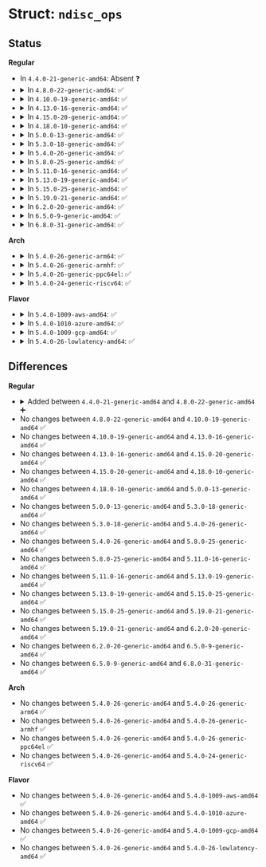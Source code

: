 # Struct: <code>ndisc_ops</code>

## Status
<b>Regular</b>
<ul>
<li>
In <code>4.4.0-21-generic-amd64</code>: Absent ❓
</li>
<li>
<details>
<summary>In <code>4.8.0-22-generic-amd64</code>: ✅</summary>

```c
struct ndisc_ops {
    int (*)(u8) is_useropt;
    int (*)(const struct net_device *, struct nd_opt_hdr *, struct ndisc_options *) parse_options;
    void (*)(const struct net_device *, struct neighbour *, u32, u8, const struct ndisc_options *) update;
    int (*)(const struct net_device *, u8, struct neighbour *, u8 *, u8 * *) opt_addr_space;
    void (*)(const struct net_device *, struct sk_buff *, u8, const u8 *) fill_addr_option;
    void (*)(struct net *, struct net_device *, const struct prefix_info *, struct inet6_dev *, struct in6_addr *, int, u32, bool, bool, __u32, u32, bool) prefix_rcv_add_addr;
}
```
</details>
</li>
<li>
<details>
<summary>In <code>4.10.0-19-generic-amd64</code>: ✅</summary>

```c
struct ndisc_ops {
    int (*)(u8) is_useropt;
    int (*)(const struct net_device *, struct nd_opt_hdr *, struct ndisc_options *) parse_options;
    void (*)(const struct net_device *, struct neighbour *, u32, u8, const struct ndisc_options *) update;
    int (*)(const struct net_device *, u8, struct neighbour *, u8 *, u8 * *) opt_addr_space;
    void (*)(const struct net_device *, struct sk_buff *, u8, const u8 *) fill_addr_option;
    void (*)(struct net *, struct net_device *, const struct prefix_info *, struct inet6_dev *, struct in6_addr *, int, u32, bool, bool, __u32, u32, bool) prefix_rcv_add_addr;
}
```
</details>
</li>
<li>
<details>
<summary>In <code>4.13.0-16-generic-amd64</code>: ✅</summary>

```c
struct ndisc_ops {
    int (*)(u8) is_useropt;
    int (*)(const struct net_device *, struct nd_opt_hdr *, struct ndisc_options *) parse_options;
    void (*)(const struct net_device *, struct neighbour *, u32, u8, const struct ndisc_options *) update;
    int (*)(const struct net_device *, u8, struct neighbour *, u8 *, u8 * *) opt_addr_space;
    void (*)(const struct net_device *, struct sk_buff *, u8, const u8 *) fill_addr_option;
    void (*)(struct net *, struct net_device *, const struct prefix_info *, struct inet6_dev *, struct in6_addr *, int, u32, bool, bool, __u32, u32, bool) prefix_rcv_add_addr;
}
```
</details>
</li>
<li>
<details>
<summary>In <code>4.15.0-20-generic-amd64</code>: ✅</summary>

```c
struct ndisc_ops {
    int (*)(u8) is_useropt;
    int (*)(const struct net_device *, struct nd_opt_hdr *, struct ndisc_options *) parse_options;
    void (*)(const struct net_device *, struct neighbour *, u32, u8, const struct ndisc_options *) update;
    int (*)(const struct net_device *, u8, struct neighbour *, u8 *, u8 * *) opt_addr_space;
    void (*)(const struct net_device *, struct sk_buff *, u8, const u8 *) fill_addr_option;
    void (*)(struct net *, struct net_device *, const struct prefix_info *, struct inet6_dev *, struct in6_addr *, int, u32, bool, bool, __u32, u32, bool) prefix_rcv_add_addr;
}
```
</details>
</li>
<li>
<details>
<summary>In <code>4.18.0-10-generic-amd64</code>: ✅</summary>

```c
struct ndisc_ops {
    int (*)(u8) is_useropt;
    int (*)(const struct net_device *, struct nd_opt_hdr *, struct ndisc_options *) parse_options;
    void (*)(const struct net_device *, struct neighbour *, u32, u8, const struct ndisc_options *) update;
    int (*)(const struct net_device *, u8, struct neighbour *, u8 *, u8 * *) opt_addr_space;
    void (*)(const struct net_device *, struct sk_buff *, u8, const u8 *) fill_addr_option;
    void (*)(struct net *, struct net_device *, const struct prefix_info *, struct inet6_dev *, struct in6_addr *, int, u32, bool, bool, __u32, u32, bool) prefix_rcv_add_addr;
}
```
</details>
</li>
<li>
<details>
<summary>In <code>5.0.0-13-generic-amd64</code>: ✅</summary>

```c
struct ndisc_ops {
    int (*)(u8) is_useropt;
    int (*)(const struct net_device *, struct nd_opt_hdr *, struct ndisc_options *) parse_options;
    void (*)(const struct net_device *, struct neighbour *, u32, u8, const struct ndisc_options *) update;
    int (*)(const struct net_device *, u8, struct neighbour *, u8 *, u8 * *) opt_addr_space;
    void (*)(const struct net_device *, struct sk_buff *, u8, const u8 *) fill_addr_option;
    void (*)(struct net *, struct net_device *, const struct prefix_info *, struct inet6_dev *, struct in6_addr *, int, u32, bool, bool, __u32, u32, bool) prefix_rcv_add_addr;
}
```
</details>
</li>
<li>
<details>
<summary>In <code>5.3.0-18-generic-amd64</code>: ✅</summary>

```c
struct ndisc_ops {
    int (*)(u8) is_useropt;
    int (*)(const struct net_device *, struct nd_opt_hdr *, struct ndisc_options *) parse_options;
    void (*)(const struct net_device *, struct neighbour *, u32, u8, const struct ndisc_options *) update;
    int (*)(const struct net_device *, u8, struct neighbour *, u8 *, u8 * *) opt_addr_space;
    void (*)(const struct net_device *, struct sk_buff *, u8, const u8 *) fill_addr_option;
    void (*)(struct net *, struct net_device *, const struct prefix_info *, struct inet6_dev *, struct in6_addr *, int, u32, bool, bool, __u32, u32, bool) prefix_rcv_add_addr;
}
```
</details>
</li>
<li>
<details>
<summary>In <code>5.4.0-26-generic-amd64</code>: ✅</summary>

```c
struct ndisc_ops {
    int (*)(u8) is_useropt;
    int (*)(const struct net_device *, struct nd_opt_hdr *, struct ndisc_options *) parse_options;
    void (*)(const struct net_device *, struct neighbour *, u32, u8, const struct ndisc_options *) update;
    int (*)(const struct net_device *, u8, struct neighbour *, u8 *, u8 * *) opt_addr_space;
    void (*)(const struct net_device *, struct sk_buff *, u8, const u8 *) fill_addr_option;
    void (*)(struct net *, struct net_device *, const struct prefix_info *, struct inet6_dev *, struct in6_addr *, int, u32, bool, bool, __u32, u32, bool) prefix_rcv_add_addr;
}
```
</details>
</li>
<li>
<details>
<summary>In <code>5.8.0-25-generic-amd64</code>: ✅</summary>

```c
struct ndisc_ops {
    int (*)(u8) is_useropt;
    int (*)(const struct net_device *, struct nd_opt_hdr *, struct ndisc_options *) parse_options;
    void (*)(const struct net_device *, struct neighbour *, u32, u8, const struct ndisc_options *) update;
    int (*)(const struct net_device *, u8, struct neighbour *, u8 *, u8 * *) opt_addr_space;
    void (*)(const struct net_device *, struct sk_buff *, u8, const u8 *) fill_addr_option;
    void (*)(struct net *, struct net_device *, const struct prefix_info *, struct inet6_dev *, struct in6_addr *, int, u32, bool, bool, __u32, u32, bool) prefix_rcv_add_addr;
}
```
</details>
</li>
<li>
<details>
<summary>In <code>5.11.0-16-generic-amd64</code>: ✅</summary>

```c
struct ndisc_ops {
    int (*)(u8) is_useropt;
    int (*)(const struct net_device *, struct nd_opt_hdr *, struct ndisc_options *) parse_options;
    void (*)(const struct net_device *, struct neighbour *, u32, u8, const struct ndisc_options *) update;
    int (*)(const struct net_device *, u8, struct neighbour *, u8 *, u8 * *) opt_addr_space;
    void (*)(const struct net_device *, struct sk_buff *, u8, const u8 *) fill_addr_option;
    void (*)(struct net *, struct net_device *, const struct prefix_info *, struct inet6_dev *, struct in6_addr *, int, u32, bool, bool, __u32, u32, bool) prefix_rcv_add_addr;
}
```
</details>
</li>
<li>
<details>
<summary>In <code>5.13.0-19-generic-amd64</code>: ✅</summary>

```c
struct ndisc_ops {
    int (*)(u8) is_useropt;
    int (*)(const struct net_device *, struct nd_opt_hdr *, struct ndisc_options *) parse_options;
    void (*)(const struct net_device *, struct neighbour *, u32, u8, const struct ndisc_options *) update;
    int (*)(const struct net_device *, u8, struct neighbour *, u8 *, u8 * *) opt_addr_space;
    void (*)(const struct net_device *, struct sk_buff *, u8, const u8 *) fill_addr_option;
    void (*)(struct net *, struct net_device *, const struct prefix_info *, struct inet6_dev *, struct in6_addr *, int, u32, bool, bool, __u32, u32, bool) prefix_rcv_add_addr;
}
```
</details>
</li>
<li>
<details>
<summary>In <code>5.15.0-25-generic-amd64</code>: ✅</summary>

```c
struct ndisc_ops {
    int (*)(u8) is_useropt;
    int (*)(const struct net_device *, struct nd_opt_hdr *, struct ndisc_options *) parse_options;
    void (*)(const struct net_device *, struct neighbour *, u32, u8, const struct ndisc_options *) update;
    int (*)(const struct net_device *, u8, struct neighbour *, u8 *, u8 * *) opt_addr_space;
    void (*)(const struct net_device *, struct sk_buff *, u8, const u8 *) fill_addr_option;
    void (*)(struct net *, struct net_device *, const struct prefix_info *, struct inet6_dev *, struct in6_addr *, int, u32, bool, bool, __u32, u32, bool) prefix_rcv_add_addr;
}
```
</details>
</li>
<li>
<details>
<summary>In <code>5.19.0-21-generic-amd64</code>: ✅</summary>

```c
struct ndisc_ops {
    int (*)(u8) is_useropt;
    int (*)(const struct net_device *, struct nd_opt_hdr *, struct ndisc_options *) parse_options;
    void (*)(const struct net_device *, struct neighbour *, u32, u8, const struct ndisc_options *) update;
    int (*)(const struct net_device *, u8, struct neighbour *, u8 *, u8 * *) opt_addr_space;
    void (*)(const struct net_device *, struct sk_buff *, u8, const u8 *) fill_addr_option;
    void (*)(struct net *, struct net_device *, const struct prefix_info *, struct inet6_dev *, struct in6_addr *, int, u32, bool, bool, __u32, u32, bool) prefix_rcv_add_addr;
}
```
</details>
</li>
<li>
<details>
<summary>In <code>6.2.0-20-generic-amd64</code>: ✅</summary>

```c
struct ndisc_ops {
    int (*)(u8) is_useropt;
    int (*)(const struct net_device *, struct nd_opt_hdr *, struct ndisc_options *) parse_options;
    void (*)(const struct net_device *, struct neighbour *, u32, u8, const struct ndisc_options *) update;
    int (*)(const struct net_device *, u8, struct neighbour *, u8 *, u8 * *) opt_addr_space;
    void (*)(const struct net_device *, struct sk_buff *, u8, const u8 *) fill_addr_option;
    void (*)(struct net *, struct net_device *, const struct prefix_info *, struct inet6_dev *, struct in6_addr *, int, u32, bool, bool, __u32, u32, bool) prefix_rcv_add_addr;
}
```
</details>
</li>
<li>
<details>
<summary>In <code>6.5.0-9-generic-amd64</code>: ✅</summary>

```c
struct ndisc_ops {
    int (*)(u8) is_useropt;
    int (*)(const struct net_device *, struct nd_opt_hdr *, struct ndisc_options *) parse_options;
    void (*)(const struct net_device *, struct neighbour *, u32, u8, const struct ndisc_options *) update;
    int (*)(const struct net_device *, u8, struct neighbour *, u8 *, u8 * *) opt_addr_space;
    void (*)(const struct net_device *, struct sk_buff *, u8, const u8 *) fill_addr_option;
    void (*)(struct net *, struct net_device *, const struct prefix_info *, struct inet6_dev *, struct in6_addr *, int, u32, bool, bool, __u32, u32, bool) prefix_rcv_add_addr;
}
```
</details>
</li>
<li>
<details>
<summary>In <code>6.8.0-31-generic-amd64</code>: ✅</summary>

```c
struct ndisc_ops {
    int (*)(u8) is_useropt;
    int (*)(const struct net_device *, struct nd_opt_hdr *, struct ndisc_options *) parse_options;
    void (*)(const struct net_device *, struct neighbour *, u32, u8, const struct ndisc_options *) update;
    int (*)(const struct net_device *, u8, struct neighbour *, u8 *, u8 * *) opt_addr_space;
    void (*)(const struct net_device *, struct sk_buff *, u8, const u8 *) fill_addr_option;
    void (*)(struct net *, struct net_device *, const struct prefix_info *, struct inet6_dev *, struct in6_addr *, int, u32, bool, bool, __u32, u32, bool) prefix_rcv_add_addr;
}
```
</details>
</li>
</ul>
<b>Arch</b>
<ul>
<li>
<details>
<summary>In <code>5.4.0-26-generic-arm64</code>: ✅</summary>

```c
struct ndisc_ops {
    int (*)(u8) is_useropt;
    int (*)(const struct net_device *, struct nd_opt_hdr *, struct ndisc_options *) parse_options;
    void (*)(const struct net_device *, struct neighbour *, u32, u8, const struct ndisc_options *) update;
    int (*)(const struct net_device *, u8, struct neighbour *, u8 *, u8 * *) opt_addr_space;
    void (*)(const struct net_device *, struct sk_buff *, u8, const u8 *) fill_addr_option;
    void (*)(struct net *, struct net_device *, const struct prefix_info *, struct inet6_dev *, struct in6_addr *, int, u32, bool, bool, __u32, u32, bool) prefix_rcv_add_addr;
}
```
</details>
</li>
<li>
<details>
<summary>In <code>5.4.0-26-generic-armhf</code>: ✅</summary>

```c
struct ndisc_ops {
    int (*)(u8) is_useropt;
    int (*)(const struct net_device *, struct nd_opt_hdr *, struct ndisc_options *) parse_options;
    void (*)(const struct net_device *, struct neighbour *, u32, u8, const struct ndisc_options *) update;
    int (*)(const struct net_device *, u8, struct neighbour *, u8 *, u8 * *) opt_addr_space;
    void (*)(const struct net_device *, struct sk_buff *, u8, const u8 *) fill_addr_option;
    void (*)(struct net *, struct net_device *, const struct prefix_info *, struct inet6_dev *, struct in6_addr *, int, u32, bool, bool, __u32, u32, bool) prefix_rcv_add_addr;
}
```
</details>
</li>
<li>
<details>
<summary>In <code>5.4.0-26-generic-ppc64el</code>: ✅</summary>

```c
struct ndisc_ops {
    int (*)(u8) is_useropt;
    int (*)(const struct net_device *, struct nd_opt_hdr *, struct ndisc_options *) parse_options;
    void (*)(const struct net_device *, struct neighbour *, u32, u8, const struct ndisc_options *) update;
    int (*)(const struct net_device *, u8, struct neighbour *, u8 *, u8 * *) opt_addr_space;
    void (*)(const struct net_device *, struct sk_buff *, u8, const u8 *) fill_addr_option;
    void (*)(struct net *, struct net_device *, const struct prefix_info *, struct inet6_dev *, struct in6_addr *, int, u32, bool, bool, __u32, u32, bool) prefix_rcv_add_addr;
}
```
</details>
</li>
<li>
<details>
<summary>In <code>5.4.0-24-generic-riscv64</code>: ✅</summary>

```c
struct ndisc_ops {
    int (*)(u8) is_useropt;
    int (*)(const struct net_device *, struct nd_opt_hdr *, struct ndisc_options *) parse_options;
    void (*)(const struct net_device *, struct neighbour *, u32, u8, const struct ndisc_options *) update;
    int (*)(const struct net_device *, u8, struct neighbour *, u8 *, u8 * *) opt_addr_space;
    void (*)(const struct net_device *, struct sk_buff *, u8, const u8 *) fill_addr_option;
    void (*)(struct net *, struct net_device *, const struct prefix_info *, struct inet6_dev *, struct in6_addr *, int, u32, bool, bool, __u32, u32, bool) prefix_rcv_add_addr;
}
```
</details>
</li>
</ul>
<b>Flavor</b>
<ul>
<li>
<details>
<summary>In <code>5.4.0-1009-aws-amd64</code>: ✅</summary>

```c
struct ndisc_ops {
    int (*)(u8) is_useropt;
    int (*)(const struct net_device *, struct nd_opt_hdr *, struct ndisc_options *) parse_options;
    void (*)(const struct net_device *, struct neighbour *, u32, u8, const struct ndisc_options *) update;
    int (*)(const struct net_device *, u8, struct neighbour *, u8 *, u8 * *) opt_addr_space;
    void (*)(const struct net_device *, struct sk_buff *, u8, const u8 *) fill_addr_option;
    void (*)(struct net *, struct net_device *, const struct prefix_info *, struct inet6_dev *, struct in6_addr *, int, u32, bool, bool, __u32, u32, bool) prefix_rcv_add_addr;
}
```
</details>
</li>
<li>
<details>
<summary>In <code>5.4.0-1010-azure-amd64</code>: ✅</summary>

```c
struct ndisc_ops {
    int (*)(u8) is_useropt;
    int (*)(const struct net_device *, struct nd_opt_hdr *, struct ndisc_options *) parse_options;
    void (*)(const struct net_device *, struct neighbour *, u32, u8, const struct ndisc_options *) update;
    int (*)(const struct net_device *, u8, struct neighbour *, u8 *, u8 * *) opt_addr_space;
    void (*)(const struct net_device *, struct sk_buff *, u8, const u8 *) fill_addr_option;
    void (*)(struct net *, struct net_device *, const struct prefix_info *, struct inet6_dev *, struct in6_addr *, int, u32, bool, bool, __u32, u32, bool) prefix_rcv_add_addr;
}
```
</details>
</li>
<li>
<details>
<summary>In <code>5.4.0-1009-gcp-amd64</code>: ✅</summary>

```c
struct ndisc_ops {
    int (*)(u8) is_useropt;
    int (*)(const struct net_device *, struct nd_opt_hdr *, struct ndisc_options *) parse_options;
    void (*)(const struct net_device *, struct neighbour *, u32, u8, const struct ndisc_options *) update;
    int (*)(const struct net_device *, u8, struct neighbour *, u8 *, u8 * *) opt_addr_space;
    void (*)(const struct net_device *, struct sk_buff *, u8, const u8 *) fill_addr_option;
    void (*)(struct net *, struct net_device *, const struct prefix_info *, struct inet6_dev *, struct in6_addr *, int, u32, bool, bool, __u32, u32, bool) prefix_rcv_add_addr;
}
```
</details>
</li>
<li>
<details>
<summary>In <code>5.4.0-26-lowlatency-amd64</code>: ✅</summary>

```c
struct ndisc_ops {
    int (*)(u8) is_useropt;
    int (*)(const struct net_device *, struct nd_opt_hdr *, struct ndisc_options *) parse_options;
    void (*)(const struct net_device *, struct neighbour *, u32, u8, const struct ndisc_options *) update;
    int (*)(const struct net_device *, u8, struct neighbour *, u8 *, u8 * *) opt_addr_space;
    void (*)(const struct net_device *, struct sk_buff *, u8, const u8 *) fill_addr_option;
    void (*)(struct net *, struct net_device *, const struct prefix_info *, struct inet6_dev *, struct in6_addr *, int, u32, bool, bool, __u32, u32, bool) prefix_rcv_add_addr;
}
```
</details>
</li>
</ul>

## Differences
<b>Regular</b>
<ul>
<li>
<details>
<summary>Added between <code>4.4.0-21-generic-amd64</code> and <code>4.8.0-22-generic-amd64</code> ➕</summary>

```c
struct ndisc_ops {
    int (*)(u8) is_useropt;
    int (*)(const struct net_device *, struct nd_opt_hdr *, struct ndisc_options *) parse_options;
    void (*)(const struct net_device *, struct neighbour *, u32, u8, const struct ndisc_options *) update;
    int (*)(const struct net_device *, u8, struct neighbour *, u8 *, u8 * *) opt_addr_space;
    void (*)(const struct net_device *, struct sk_buff *, u8, const u8 *) fill_addr_option;
    void (*)(struct net *, struct net_device *, const struct prefix_info *, struct inet6_dev *, struct in6_addr *, int, u32, bool, bool, __u32, u32, bool) prefix_rcv_add_addr;
}
```
</details>
</li>
<li>
No changes between <code>4.8.0-22-generic-amd64</code> and <code>4.10.0-19-generic-amd64</code> ✅
</li>
<li>
No changes between <code>4.10.0-19-generic-amd64</code> and <code>4.13.0-16-generic-amd64</code> ✅
</li>
<li>
No changes between <code>4.13.0-16-generic-amd64</code> and <code>4.15.0-20-generic-amd64</code> ✅
</li>
<li>
No changes between <code>4.15.0-20-generic-amd64</code> and <code>4.18.0-10-generic-amd64</code> ✅
</li>
<li>
No changes between <code>4.18.0-10-generic-amd64</code> and <code>5.0.0-13-generic-amd64</code> ✅
</li>
<li>
No changes between <code>5.0.0-13-generic-amd64</code> and <code>5.3.0-18-generic-amd64</code> ✅
</li>
<li>
No changes between <code>5.3.0-18-generic-amd64</code> and <code>5.4.0-26-generic-amd64</code> ✅
</li>
<li>
No changes between <code>5.4.0-26-generic-amd64</code> and <code>5.8.0-25-generic-amd64</code> ✅
</li>
<li>
No changes between <code>5.8.0-25-generic-amd64</code> and <code>5.11.0-16-generic-amd64</code> ✅
</li>
<li>
No changes between <code>5.11.0-16-generic-amd64</code> and <code>5.13.0-19-generic-amd64</code> ✅
</li>
<li>
No changes between <code>5.13.0-19-generic-amd64</code> and <code>5.15.0-25-generic-amd64</code> ✅
</li>
<li>
No changes between <code>5.15.0-25-generic-amd64</code> and <code>5.19.0-21-generic-amd64</code> ✅
</li>
<li>
No changes between <code>5.19.0-21-generic-amd64</code> and <code>6.2.0-20-generic-amd64</code> ✅
</li>
<li>
No changes between <code>6.2.0-20-generic-amd64</code> and <code>6.5.0-9-generic-amd64</code> ✅
</li>
<li>
No changes between <code>6.5.0-9-generic-amd64</code> and <code>6.8.0-31-generic-amd64</code> ✅
</li>
</ul>
<b>Arch</b>
<ul>
<li>
No changes between <code>5.4.0-26-generic-amd64</code> and <code>5.4.0-26-generic-arm64</code> ✅
</li>
<li>
No changes between <code>5.4.0-26-generic-amd64</code> and <code>5.4.0-26-generic-armhf</code> ✅
</li>
<li>
No changes between <code>5.4.0-26-generic-amd64</code> and <code>5.4.0-26-generic-ppc64el</code> ✅
</li>
<li>
No changes between <code>5.4.0-26-generic-amd64</code> and <code>5.4.0-24-generic-riscv64</code> ✅
</li>
</ul>
<b>Flavor</b>
<ul>
<li>
No changes between <code>5.4.0-26-generic-amd64</code> and <code>5.4.0-1009-aws-amd64</code> ✅
</li>
<li>
No changes between <code>5.4.0-26-generic-amd64</code> and <code>5.4.0-1010-azure-amd64</code> ✅
</li>
<li>
No changes between <code>5.4.0-26-generic-amd64</code> and <code>5.4.0-1009-gcp-amd64</code> ✅
</li>
<li>
No changes between <code>5.4.0-26-generic-amd64</code> and <code>5.4.0-26-lowlatency-amd64</code> ✅
</li>
</ul>
